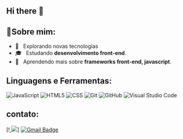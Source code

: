 ## Hi there 👋
## :woman:**Sobre mim:**

- 🤔 &nbsp; Explorando novas tecnologias 
- 🎓 &nbsp; Estudando **desenvolvimento front-end**.
- 🌱 &nbsp; Aprendendo mais sobre **frameworks front-end, javascript**.


## **Linguagens e Ferramentas:**  
  
 ![JavaScript](https://img.shields.io/badge/-JavaScript-333333?style=flat&logo=javascript)
 ![HTML5](https://img.shields.io/badge/-HTML5-333333?style=flat&logo=HTML5)
 ![CSS](https://img.shields.io/badge/-CSS-333333?style=flat&logo=CSS3&logoColor=1572B6)
 ![Git](https://img.shields.io/badge/-Git-333333?style=flat&logo=git)
 ![GitHub](https://img.shields.io/badge/-GitHub-333333?style=flat&logo=github)
 ![Visual Studio Code](https://img.shields.io/badge/-Visual%20Studio%20Code-333333?style=flat&logo=visual-studio-code&logoColor=007ACC)


## **contato**: 

[!<a href="https://www.linkedin.com/in/vitória-alves-barbosa" alt="Linkedin">
  <img src="https://img.shields.io/badge/-Linkedin-0e76a8?style=flat-square&logo=Linkedin&logoColor=white&link=https://www.linkedin.com/in/vitória-alves-barbosa"/></a>]
[![Gmail Badge](https://img.shields.io/badge/-alvesvitoriabarboza@gmail.com-006bed?style=flat-square&logo=Gmail&logoColor=white&link=mailto:alvesvitoriabarboza@gmail.com)](mailto:alvesvitoriabarboza@gmail.com)

